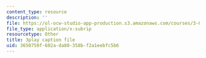 ```yaml
---
content_type: resource
description: ''
file: https://ol-ocw-studio-app-production.s3.amazonaws.com/courses/3-091sc-introduction-to-solid-state-chemistry-fall-2010/3650750f602ada80358bf2a1eebfc5b6_h57hFAsLAGo.srt
file_type: application/x-subrip
resourcetype: Other
title: 3play caption file
uid: 3650750f-602a-da80-358b-f2a1eebfc5b6
---
```


